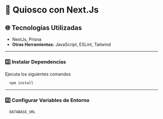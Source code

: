 # 🚀 Quiosco con Next.Js

## 🌐 Tecnologías Utilizadas
- NextJs, Prisna
- **Otras Herramientas:** JavaScript, ESLint, Tailwind

---

### 3️⃣ Instalar Dependencias
Ejecuta los siguientes comandos

```sh
  npm install
```

---

### 2️⃣ Configurar Variables de Entorno
```env
  DATABASE_URL
```